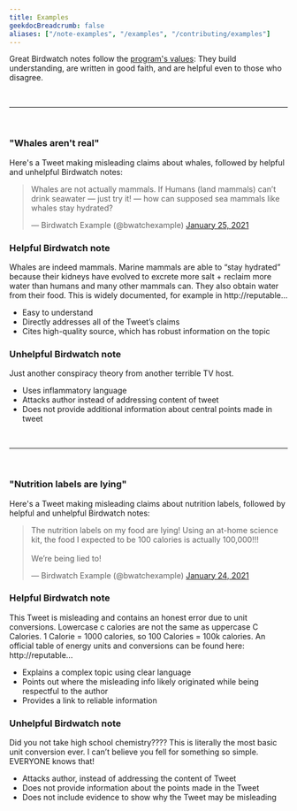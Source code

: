 ```yaml
---
title: Examples
geekdocBreadcrumb: false
aliases: ["/note-examples", "/examples", "/contributing/examples"]
---
```


Great Birdwatch notes follow the [program's values](../values): They build understanding, are written in good faith, and are helpful even to those who disagree.

<br>

---

<br>

### "Whales aren't real"

Here's a Tweet making misleading claims about whales, followed by helpful and unhelpful Birdwatch notes:

<blockquote class="twitter-tweet"><p lang="en" dir="ltr">Whales are not actually mammals. If Humans (land mammals) can’t drink seawater — just try it! — how can supposed sea mammals like whales stay hydrated?</p>&mdash; Birdwatch Example (@bwatchexample) <a href="https://twitter.com/bwatchexample/status/1353736772459532293?ref_src=twsrc%5Etfw">January 25, 2021</a></blockquote> <script async src="https://platform.twitter.com/widgets.js" charset="utf-8"></script>

<div class="note note-helpful">

### Helpful Birdwatch note

Whales are indeed mammals. Marine mammals are able to “stay hydrated” because their kidneys have evolved to excrete more salt + reclaim more water than humans and many other mammals can. They also obtain water from their food. This is widely documented, for example in http://reputable…

- Easy to understand
- Directly addresses all of the Tweet’s claims
- Cites high-quality source, which has robust information on the topic

</div>

<div class="note note-unhelpful">

### Unhelpful Birdwatch note

Just another conspiracy theory from another terrible TV host.

- Uses inflammatory language
- Attacks author instead of addressing content of tweet
- Does not provide additional information about central points made in tweet

</div>

<br />

---

<br />

### "Nutrition labels are lying"

Here's a Tweet making misleading claims about nutrition labels, followed by helpful and unhelpful Birdwatch notes:

<blockquote class="twitter-tweet"><p lang="en" dir="ltr">The nutrition labels on my food are lying! Using an at-home science kit, the food I expected to be 100 calories is actually 100,000!!! <br><br>We’re being lied to!</p>&mdash; Birdwatch Example (@bwatchexample) <a href="https://twitter.com/bwatchexample/status/1353416445296668673?ref_src=twsrc%5Etfw">January 24, 2021</a></blockquote> <script async src="https://platform.twitter.com/widgets.js" charset="utf-8"></script>

<div class="note note-helpful">

### Helpful Birdwatch note

This Tweet is misleading and contains an honest error due to unit conversions. Lowercase c calories are not the same as uppercase C Calories. 1 Calorie = 1000 calories, so 100 Calories = 100k calories. An official table of energy units and conversions can be found here: http://reputable...

- Explains a complex topic using clear language
- Points out where the misleading info likely originated while being respectful to the author
- Provides a link to reliable information

</div>

<div class="note note-unhelpful">

### Unhelpful Birdwatch note

Did you not take high school chemistry????
This is literally the most basic unit conversion ever. I can’t believe you fell for something so simple.
EVERYONE knows that!

- Attacks author, instead of addressing the content of Tweet
- Does not provide information about the points made in the Tweet
- Does not include evidence to show why the Tweet may be misleading

</div>
